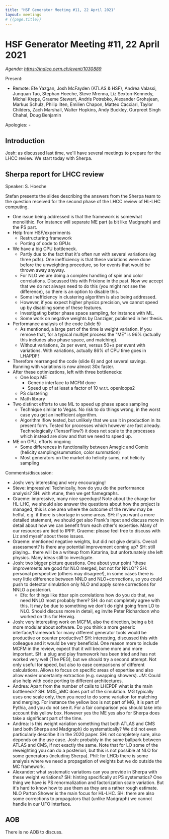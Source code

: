 ```yaml
---
title: "HSF Generator Meeting #11, 22 April 2021"
layout: meetings
# {{page.title}}
---
```

# HSF Generator Meeting #11, 22 April 2021

*Agenda: <https://indico.cern.ch/event/1030889>*

Present: 
- Remote: Efe Yazgan, Josh McFayden (ATLAS & HSF), Andrea Valassi, Junquan Tao, Stephan Hoeche, Steve Mrenna, Liz Sexton-Kennedy, Michal Kreps, Graeme Stewart, Andris Potrebko, Alexander Grohsjean, Markus Schulz, Philip Ilten, Emilien Chapon, Matteo Cacciari, Taylor Childers, Zach Marshall, Walter Hopkins, Andy Buckley, Gurpreet Singh Chahal, Doug Benjamin 

Apologies: -

## Introduction

Josh: as discussed last time, we'll have several meetings to prepare for the LHCC review. We start today with Sherpa. 

## Sherpa report for LHCC review 
Speaker: S. Hoeche

Stefan presents the slides describing the answers from the Sherpa team to the question received for the second phase of the LHCC review of HL-LHC computing.
- One issue being addressed is that the framework is somewhat monolithic. For instance will separate ME part (a bit like Madgraph) and the PS part.
- Help from HSF/experiments
    - Restructuring framework
    - Porting of code to GPUs
- We have a big CPU bottleneck. 
    - Partly due to the fact that it's often run with several variations (eg three pdfs). One inefficiency is that these variations were done before the unweighting procedure, so for events that would be thrown away anyway.
    - For NLO we are doing a complex handling of spin and color correlations. Discussed this with Frixione in the past. Now we accept that we do not always need to do this (you might not see the difference), so there is an option to disable this.
    - Some inefficiency in clustering algorithm is also being addressed.
    - However, if you expect higher physics precision, we cannot speed up by disabling some of these features.
    - Investigating better phase space sampling, for instance with ML.
    - Some work on negative weights by Danziger, published in her thesis.
- Performance analysis of the code (slide 5)
    - As mentioned, a large part of the time is weight variation. If you remove that, for a typical multijet process the "ME" is 96% (actually this includes also phase space, and matching).
    - Without variations, 2s per event, versus 50+s per event with variations. With variations, actually 86% of CPU time goes in LHAPDF!
- Therefore rearranged the code (slide 6) and got several savings. Running with variations is now almost 30x faster.
- After these optimizations, left with three bottlenecks:
    - One loop ME
        - Generic interface to MCFM done
        - Speed up of at least a factor of 10 w.r.t. openloops2
    - PS clustering 
    - Math library
- Two distinct efforts to use ML to speed up phase space sampling
    - Technique similar to Vegas. No risk to do things wrong, in the worst case you get an inefficient algorithm.
    - Algorithm iflow tested, but unlikely that we use it in production in its present form. Tested for processes which however are fast already. Technologically (TensorFlow?) it does not scale to the processes which instead are slow and that we need to speed up.
- ME on GPU, efforts ongoing
    - Some differences in functionality between Amegic and Comix (helicity sampling/summation, color summation)
    - Most generators on the market do helicity sums, not helicity sampling

Comments/discussion:
- Josh: very interesting and very encouraging!
- Steve: impressive! Technically, how do you do the performance analysis? SH: with vtune, then we get flamegraphs.
- Graeme: impressive, many nice speedups! Note about the charge for HL-LHC, we should also answer the  questions about how the project is managed, this is one area where the outcome of the review may be helful, e.g. if there is shortage in some areas. SH: if you want a more detailed statement, we should get also Frank's input and discuss more in detail about how we can benefit from each other's expertise. Many of our resources are tied to IPPP. Graeme: please feel free to discuss with Liz and myself about these issues.
- Graeme: mentioned negative weights, but did not give details. Overall assessment? Is there any potential improvement coming up? SH: still playing... there will be a writeup from Katarina, but unfortunately she left physics. Many ideas still to investigate.
- Josh: two bigger picture questions. One about your point "these improvements are good for NLO merged, but not for NNLO"? SH: personal perspective (others may disagree!), in some cases there is very little difference between NNLO and NLO+corrections, so you could push to detector simulation only NLO and apply some corrections for NNLO a posteriori. 
    - Efe: for things like ttbar spin correlations how do you do that, we need NNLO most probably there? SH: do not completely agree with this. It may be due to something we don't do right going from LO to NLO. Should discuss more in detail, eg invite Peter Richardson who worked on this for Herwig.
- Josh: very interesting work on MCFM, also the direction, being a bit more modular about software. Do you think a more generic interface/framework for many different generator tools would be productive or counter productive? SH: interesting, discussed this with colleague and it would be very beneficial. One reason more to include MCFM in the review, expect that it will become more and more important. SH: a plug and play framework has been tried and has not worked very well (The PEG), but we should try a second attempt. Not only useful for speed, but also to ease comparisons of different calculations. Allows to focus on specific areas of expertise and also allow easier uncertainty extraction (e.g. swapping showers). JM: Could also help with code porting to different architectures.
- Andrea: Apart from the number of calls to LHEPDF what is the main bottleneck? SH: MG5_aMC does part of the simulation. MG typically uses one scale only, then you need to do some variation for matching and merging. For instance the yellow box is not part of MG, it is part of Pythia, and you do not see it. For a fair comparison you should take into account this yellow box. However yes the ME yes also for Sherpa does take a significant part of the time.
- Andrea: Is this weight variation something that both ATLAS and CMS (and both Sherpa and Madgraph) do systematically? We did not even particularly describe it in the 2020 paper. SH: not completely sure, also depends on the use case. Josh: probably in the same ballpark between ATLAS and CMS, if not exactly the same. Note that for LO some of the reweighting you can do a posteriori, but this is not possible at NLO for some generators (including Sherpa). Phil: for LHCb there is some analysis where we need a propagation of weights but we do outside the MC framework.
- Alexander: what systematic variations can you provide in Sherpa with these weight variations? SH: hinting specifically at PS systematics? One thing we have is PS renormalization and factorization scale variation. But it's hard to know how to use them as they are a rather rough estimate. NLO Parton Shower is the main focus for HL-LHC. SH: there are also some corrections to propagators that (unlike Madgraph) we cannot handle in our UFO interface.

## AOB

There is no AOB to discuss.
